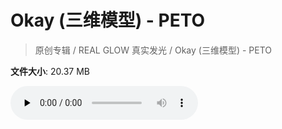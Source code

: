 # Okay (三维模型) - PETO

> 原创专辑 / REAL GLOW 真实发光 / Okay (三维模型) - PETO

**文件大小**: 20.37 MB

<audio preload="none" controls><source src="https://file.hsyhx.top/video/原创专辑/REAL GLOW 真实发光/Okay (三维模型) - PETO.flac" type="audio/mpeg">🤔 您的浏览器不支持此音频格式</audio>